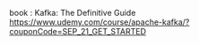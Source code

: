book : Kafka: The Definitive Guide  <br>
https://www.udemy.com/course/apache-kafka/?couponCode=SEP_21_GET_STARTED   <br>
